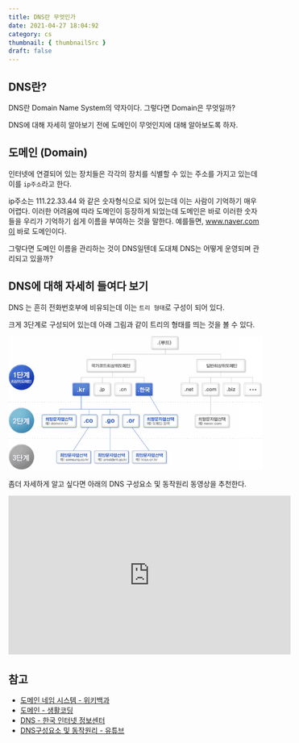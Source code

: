 ```yaml
---
title: DNS란 무엇인가
date: 2021-04-27 18:04:92
category: cs
thumbnail: { thumbnailSrc }
draft: false
---
```


## DNS란?

DNS란 Domain Name System의 약자이다. 그렇다면 Domain은 무엇일까?

DNS에 대해 자세히 알아보기 전에 도메인이 무엇인지에 대해 알아보도록 하자.

## 도메인 (Domain)

인터넷에 연결되어 있는 장치들은 각각의 장치를 식별할 수 있는 주소를 가지고 있는데 이를 `ip주소`라고 한다.

ip주소는 111.22.33.44 와 같은 숫자형식으로 되어 있는데 이는 사람이 기억하기 매우 어렵다. 이러한 어려움에 따라 도메인이 등장하게 되었는데 도메인은 바로 이러한 숫자들을 우리가 기억하기 쉽게 이름을 부여하는 것을 말한다. 예를들면, www.naver.com이 바로 도메인이다.

그렇다면 도메인 이름을 관리하는 것이 DNS일텐데 도대체 DNS는 어떻게 운영되며 관리되고 있을까?

## DNS에 대해 자세히 들여다 보기

DNS 는 흔히 전화번호부에 비유되는데 이는 `트리 형태`로 구성이 되어 있다.

크게 3단계로 구성되어 있는데 아래 그림과 같이 트리의 형태를 띄는 것을 볼 수 있다.

![도메인 체계](./images/dns.gif)

좀더 자세하게 알고 싶다면 아래의 DNS 구성요소 및 동작원리 동영상을 추천한다.

<iframe width="560" height="315" src="https://www.youtube.com/embed/fINh76spaiI" title="YouTube video player" frameborder="0" allow="accelerometer; autoplay; clipboard-write; encrypted-media; gyroscope; picture-in-picture" allowfullscreen></iframe>

## 참고

- [도메인 네임 시스템 - 위키백과](https://ko.wikipedia.org/wiki/%EB%8F%84%EB%A9%94%EC%9D%B8_%EB%84%A4%EC%9E%84_%EC%8B%9C%EC%8A%A4%ED%85%9C)
- [도메인 - 생활코딩](https://opentutorials.org/course/228/1450)
- [DNS - 한국 인터넷 정보센터](https://xn--3e0bx5euxnjje69i70af08bea817g.xn--3e0b707e/jsp/resources/dns/dnsInfo.jsp)
- [DNS구성요소 및 동작원리 - 유튜브](https://www.youtube.com/watch?v=fINh76spaiI)
